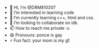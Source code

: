 - 👋 Hi, I’m @DRM810207
- 👀 I’m interested in learning code
- 🌱 I’m currently learning c++, html and css.
- 💞️ I’m looking to collaborate on idk.
- 📫 How to reach me private :v.
- 😄 Pronouns: ponce is gay
- ⚡ Fun fact: your mom is my gf.

<!---
DRM810207/DRM810207 is a ✨ special ✨ repository because its `README.md` (this file) appears on your GitHub profile.
You can click the Preview link to take a look at your changes.
--->
